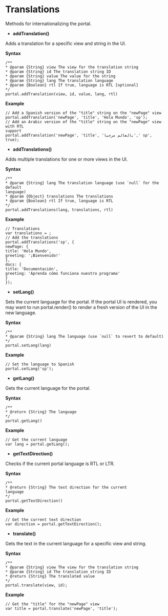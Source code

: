 ﻿---
sidebar_position: 15
---

# Translations

<head>
  <meta name="guidename" content="API Management"/>
  <meta name="context" content="GUID-1d9c2e49-db04-47fe-b8d9-422e47fc0086"/>
</head>

Methods for internationalizing the portal. 

- **addTranslation()**

Adds a translation for a specific view and string in the UI.

**Syntax**

```
/**
* @param {String} view The view for the translation string
* @param {String} id The translation string ID
* @param {String} value The value for the string
* @param {String} lang The translation language
* @param {Boolean} rtl If true, language is RTL [optional]
*/
portal.addTranslation(view, id, value, lang, rtl)
```

**Example**

```
// Add a Spanish version of the "title" string on the "newPage" view
portal.addTranslation('newPage', 'title', 'Hola Mundo', 'sp');
// Add an Arabic version of the "title" string on the "newPage" view with RTL
support
portal.addTranslation('newPage', 'title', 'بالعالم مرحبا',' sp', true);
```

- **addTranslations()**

Adds multiple translations for one or more views in the UI.

**Syntax**

```
/**
* @param {String} lang The translation language (use `null` for the default
language)
* @param {Object} translations The translations
* @param {Boolean} rtl If true, language is RTL
*/
portal.addTranslations(lang, translations, rtl)
```

**Example**

```
// Translations
var translations = ;
// Add the translations
portal.addTranslations('sp', {
newPage: {
title: 'Hola Mundo',
greeting: '¡Bienvenido!'
},
docs: {
title: 'Documentación',
greeting: 'Aprenda cómo funciona nuestro programa'
}
});
```

- **setLang()**

Sets the current language for the portal. If the portal UI is rendered, you may want to run portal.render() to render a fresh version of the UI in the new language.

**Syntax**

```
/**
* @param {String} lang The language (use `null` to revert to default)
*/
portal.setLang(lang)
```

**Example**

```
// Set the language to Spanish
portal.setLang('sp');
```

- **getLang()**

Gets the current language for the portal.

**Syntax**

```
/**
* @return {String} The language
*/
portal.getLang()
```

**Example**

```
// Get the current language
var lang = portal.getLang();
```

- **getTextDirection()**

Checks if the current portal language is RTL or LTR.

**Syntax**

```
/**
* @return {String} The text direction for the current
language
*/
portal.getTextDirection()
```

**Example**

```
// Get the current text direction
var direction = portal.getTextDirection();
```

- **translate()**

Gets the text in the current language for a specific view and string.

**Syntax**

```
/**
* @param {String} view The view for the translation string
* @param {String} id The translation string ID
* @return {String} The translated value
*/
portal.translate(view, id);
```

**Example**

```
// Get the "title" for the "newPage" view
var title = portal.translate('newPage', 'title');
```


